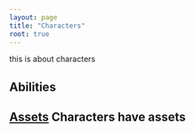 ```yaml
---
layout: page
title: "Characters"
root: true
---
```

this is about characters

## Abilities

## [Assets](/rules/characters/assets) Characters have assets